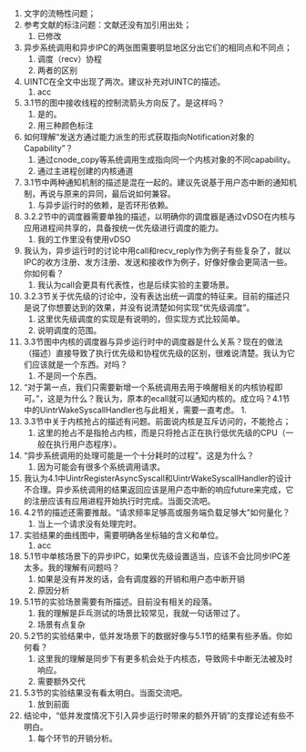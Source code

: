 1. 文字的流畅性问题；
2. 参考文献的标注问题：文献还没有加引用出处；
	1. 已修改
3. 异步系统调用和异步IPC的两张图需要明显地区分出它们的相同点和不同点；
	1. 调度（recv）协程
	2. 两者的区别
4. UINTC在全文中出现了两次。建议补充对UINTC的描述。
	1. acc
5. 3.1节的图中接收线程的控制流箭头方向反了。是这样吗？
	1. 是的。
	2. 用三种颜色标注
6. 如何理解“发送方通过能力派生的形式获取指向Notification对象的Capability”？
	1. 通过cnode_copy等系统调用生成指向同一个内核对象的不同capability。
	2. 通过主进程创建的内核通道
7. 3.1节中两种通知机制的描述是混在一起的。建议先说基于用户态中断的通知机制，再说与原来的异同，最后说如何兼容。
	1. 与异步运行时的依赖，是否环形依赖。
8. 3.2.2节中的调度器需要单独的描述，以明确你的调度器是通过vDSO在内核与应用进程间共享的，具备按统一优先级进行调度的能力。
	1. 我的工作里没有使用vDSO
9. 我认为，异步运行时的讨论中用call和recv_reply作为例子有些复杂了，就以IPC的收方注册、发方注册、发送和接收作为例子，好像好像会更简洁一些。你如何看？
	1. 我认为call会更具有代表性，也是后续实验的主要场景。
10. 3.2.3节关于优先级的讨论中，没有表达出统一调度的特征来。目前的描述只是说了你想要达到的效果，并没有说清楚如何实现“优先级调度”。
	1. 这里优先级调度的实现是有说明的，但实现方式比较简单。
	2. 说明调度的范围。
11. 3.3节图中内核的调度器与异步运行时中的调度器是什么关系？现在的做法（描述）直接导致了执行优先级和协程优先级的区别，很难说清楚。我认为它们应该就是一个东西。对吗？
	1. 不是同一个东西。
12. “对于第一点，我们只需要新增一个系统调用去用于唤醒相关的内核协程即可。”，这是为什么？我认为，原本的ecall就可以通知内核的。成立吗？4.1节中的UintrWakeSyscallHandler也与此相关，需要一直考虑。
	1. 
13. 3.3节中关于内核抢占的描述有问题。前面说内核是互斥访问的，不能抢占；
	1. 这里的抢占不是指抢占内核，而是只将抢占正在执行低优先级的CPU（一般在执行用户态程序）。
14. “异步系统调用的处理可能是一个十分耗时的过程”。这是为什么？
	1. 因为可能会有很多个系统调用请求。
15. 我认为4.1中UintrRegisterAsyncSyscall和UintrWakeSyscallHandler的设计不合理。异步系统调用的结果返回应该是用户态中断的响应future来完成，它的注册应该有应用进程开始执行时完成。当面交流吧。
16. 4.2节的描述还需要推敲。“请求频率足够高或服务端负载足够大”如何量化？
	1. 当上一个请求没有处理完时。
17. 实验结果的曲线图中，需要明确各坐标轴的含义和单位。
	1. acc
18. 5.1节中单核场景下的异步IPC，如果优先级设置适当，应该不会比同步IPC差太多。我的理解有问题吗？
	1. 如果是没有并发的话，会有调度器的开销和用户态中断开销
	2. 原因分析
19. 5.1节的实验场景需要有所描述。目前没有相关的段落。
	1. 我的理解是乒乓测试的场景比较常见，我就一句话带过了。
	2. 场景有点复杂
20. 5.2节的实验结果中，低并发场景下的数据好像与5.1节的结果有些矛盾。你如何看？
	1. 这里我的理解是同步下有更多机会处于内核态，导致网卡中断无法被及时响应。
	2. 需要额外交代
21. 5.3节的实验结果没有看太明白。当面交流吧。
	1. 放到前面
22. 结论中，“低并发度情况下引入异步运行时带来的额外开销”的支撑论述有些不明白。
	1. 每个环节的开销分析。
